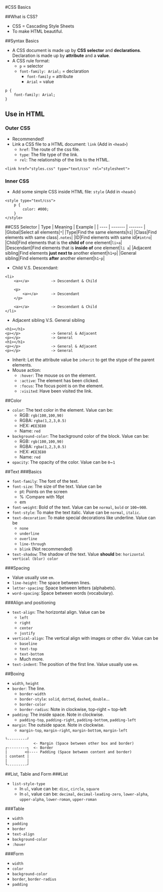 #CSS Basics

##What is CSS?
* CSS = Cascading Style Sheets
* To make HTML beautiful.

##Syntax Basics
* A CSS document is made up by **CSS selector** and **declarations**. Declaration is made up by **attribute** and a **value**.
* A CSS rule format:
    * `p` = selector
    * `font-family: Arial;` = declaration
        * `font-family` = attribute
        * `Arial` = value
```
p {
	font-family: Arial;
}
```

## Use in HTML
### Outer CSS
* Recommended!
* Link a CSS file to a HTML document: `link` (Add in `<head>`)
    * `href`: The route of the css file.
    * `type`: The file type of the link.
    * `rel`: The relationship of the link to the HTML.
```
<link href="styles.css" type="text/css" rel="stylesheet">
```

### Inner CSS
* Add some simple CSS inside HTML file: `style` (Add in `<head>`)
```
<style type="text/css">
	p {
		color: #000;
	}
</style>
```

##CSS Selector
| Type | Meaning | Example |
| ---- | ------- | ------- |
|Global|Select all elements|`*`|
|Type|Find the same elements|`h1`|
|Class|Find elements with same class|`.notes`|
|ID|Find elements with same id|`#intro`|
|Child|Find elements that is the **child of** one element|`li>a`|
|Descendant|Find elements that is **inside of** one element|`li a`|
|Adjacent sibling|Find elements **just next to** another element|`h1+p`|
|General sibling|Find elements **after** another element|`h1~p`|
* Child V.S. Descendant:
```
<li>
    <a></a>          -> Descendant & Child

    <p>
        <a></a>      -> Descendant
    </p>

    <a></a>          -> Descendant & Child
</li>
```
* Adjacent sibling V.S. General sibling
```
<h1></h1>
<p></p>              -> General & Adjacent
<p></p>              -> General
<h1></h1>
<p></p>              -> General & Adjacent
<p></p>              -> General
```
* Inherit: Let the attribute value be `inherit` to get the stype of the parent elements.
* Mouse action:
    * `:hover`: The mouse os on the element.
    * `:active`: The element has been clicked.
    * `:focus`: The focus point is on the element.
    * `:visited`: Have been visited the link.

##Color
* `color`: The text color in the element. Value can be:
    * RGB: `rgb(100,100,90)`
    * RGBA: `rgba(1,2,3,0.5)`
    * HEX: `#EE3E80`
    * Name: `red`
* `background-color`: The background color of the block. Value can be:
    * RGB: `rgb(100,100,90)`
    * RGBA: `rgba(1,2,3,0.5)`
    * HEX: `#EE3E80`
    * Name: `red`
* `opacity`: The opacity of the color. Value can be `0`~`1`

##Text
###Basics
* `font-family`: The font of the text.
* `font-size`: The size of the text. Value can be
    * pt: Points on the screen
    * % :Compare with 16pt
    * em
* `font-weight`: Bold of the text. Value can be `normal`, `bold` or `100`~`900`.
* `font-style`: To make the text italic. Value can be `normal`, `italic`.
* `text-decoration`: To make special decorations like underline. Value can be
    * `none`
    * `underline`
    * `overline`
    * `line-through`
    * `blink` (Not recommended)
* `text-shadow`: The shadow of the text. Value **should** be: `horizontal vertical (blur) color`

###Spacing
* Value usually use `em`.
* `line-height`: The space between lines.
* `letter-spacing`: Space between letters (alphabets).
* `word-spacing`: Space between words (vocabulary).

###Align and positioning
* `text-align`: The horizontal align. Value can be
    * `left`
    * `right`
    * `center`
    * `justify`
* `vertical-align`: The vertical align with images or other div. Value can be
    * `baseline`
    * `text-top`
    * `text-bottom`
    * Much more.
* `text-indent`: The position of the first line. Value usually use `em`.

##Boxing
* `width`, `height`
* `border`: The line.
    * `border-width`
    * `border-style`: `solid`, `dotted`, `dashed`, `double`...
    * `border-color`
    * `border-radius`: Note in clockwise, top-right ~ top-left
* `padding`: The inside space. Note in clockwise.
    * `padding-top`, `padding-right`, `padding-bottom`, `padding-left`
* `margin`: The outside space. Note in clockwise.
    * `margin-top`, `margin-right`, `margin-bottom`, `margin-left`
```
└---------┘
             <- Margin (Space between other box and border)
┌---------┐  <- Border 
|        <┼---- Padding (Space between content and border)
| content |
|         |
└---------┘
```

##List, Table and Form
###List 
* `list-style-type`
    * In `ul`, value can be: `disc`, `circle`, `square`
    * In `ol`, value can be: `decimal`, `decimal-leading-zero`, `lower-alpha`, `upper-alpha`, `lower-roman`, `upper-roman`

###Table
* `width`
* `padding`
* `border`
* `text-align`
* `background-color`
* `:hover`

###Form
* `width`
* `color`
* `background-color`
* `border`, `border-radius`
* `padding`
